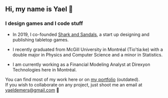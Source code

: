 ## Hi, my name is Yael 🤙
### I design games and I code stuff

- In 2019, I co-founded [Shark and Sandals](https://sharkandsandals.com/), a start up designing and publishing tabletop games.

- I recently graduated from McGill University in Montréal (Tio'tia:ke) with a double major in Physics and Computer Science
  and a minor in Statistics. 

- I am currently working as a Financial Modeling Analyst at Direxyon Technologies here in Montréal. 
  
You can find most of my work here or on [my portfolio](https://yaeldemers.com/) (outdated).  
If you wish to collaborate on any project, just shoot me an email at yaeldemers@gmail.com 🚀

